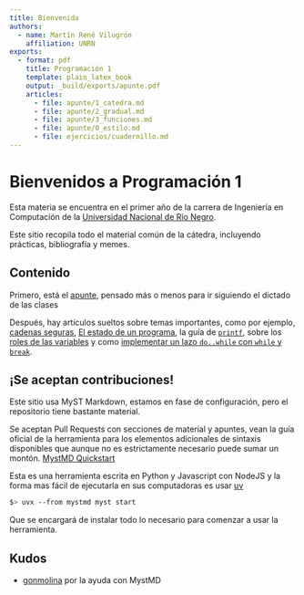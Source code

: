 ```yaml
---
title: Bienvenida
authors:
  - name: Martín René Vilugrón
    affiliation: UNRN
exports:
  - format: pdf
    title: Programación 1
    template: plain_latex_book
    output: _build/exports/apunte.pdf
    articles:
      - file: apunte/1_catedra.md
      - file: apunte/2_gradual.md
      - file: apunte/3_funciones.md
      - file: apunte/0_estilo.md
      - file: ejercicios/cuadernillo.md
---
```

# Bienvenidos a Programación 1

Esta materia se encuentra en el primer año de la carrera de Ingeniería en
Computación de la [Universidad Nacional de Río Negro](https://www.unrn.edu.ar).

Este sitio recopila todo el material común de la cátedra, incluyendo prácticas,
bibliografía y memes.

## Contenido

Primero, está el [apunte](apunte/1_catedra.md), pensado más o menos para ir
siguiendo el dictado de las clases

Después, hay artículos sueltos sobre temas importantes, como por ejemplo,
[cadenas seguras](./extras/cadenas.md),
[El estado de un programa](./extras/estado.md), la guía de
[`printf`](./extras/printf.md), sobre los
[roles de las variables](extras/roles.md) y como
[implementar un lazo `do..while` con `while` y `break`](./extras/simular.md).

## ¡Se aceptan contribuciones!

Este sitio usa MyST Markdown, estamos en fase de configuración, pero el
repositorio tiene bastante material.

Se aceptan Pull Requests con secciones de material y apuntes, vean la guía
oficial de la herramienta para los elementos adicionales de sintaxis disponibles
que aunque no es estrictamente necesario puede sumar un montón.
[MystMD Quickstart](https://mystmd.org/guide/quickstart-myst-markdown)

Esta es una herramienta escrita en Python y Javascript con NodeJS y la forma mas
fácil de ejecutarla en sus computadoras es usar [uv](https://docs.astral.sh/uv/)

```sh
$> uvx --from mystmd myst start
```

Que se encargará de instalar todo lo necesario para comenzar a usar la
herramienta.

## Kudos

- [gonmolina](https://github.com/gonmolina) por la ayuda con MystMD
